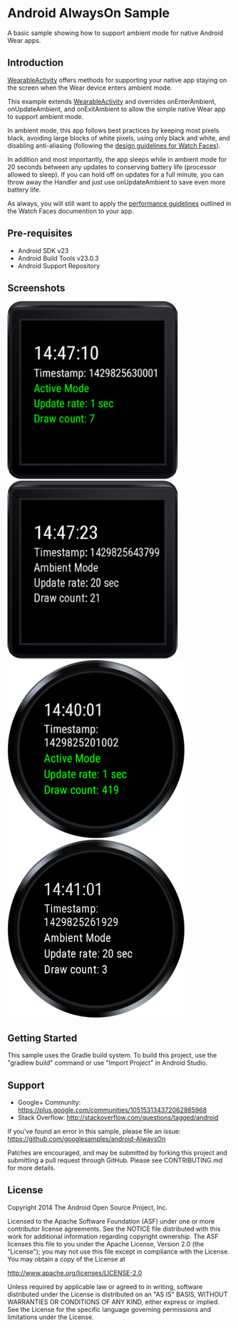 
Android AlwaysOn Sample
===================================

A basic sample showing how to support ambient mode for native Android Wear apps.

Introduction
------------

[WearableActivity][1] offers methods for supporting your native app staying on the screen when the Wear device enters ambient mode.

This example extends [WearableActivity][1] and overrides onEnterAmbient, onUpdateAmbient, and onExitAmbient to allow the simple native Wear app to support ambient mode.

In ambient mode, this app follows best practices by keeping most pixels black, avoiding large blocks of white pixels, using only black and white, and disabling anti-aliasing (following the [design guidelines for Watch Faces][2]).

In addition and most importantly, the app sleeps while in ambient mode for 20 seconds between any updates to conserving battery life (processor allowed to sleep). If you can hold off on updates for a full minute, you can throw away the Handler and just use onUpdateAmbient to save even more battery life.

As always, you will still want to apply the [performance guidelines][3] outlined in the Watch Faces documention to your app.

[1]: http://developer.android.com/reference/android/support/wearable/activity/WearableActivity.html
[2]: https://developer.android.com/training/wearables/watch-faces/designing.html#DesignGuidelines
[3]: https://developer.android.com/training/wearables/watch-faces/performance.html

Pre-requisites
--------------

- Android SDK v23
- Android Build Tools v23.0.3
- Android Support Repository

Screenshots
-------------

<img src="screenshots/1-main-active.png" height="400" alt="Screenshot"/> <img src="screenshots/2-main-ambient.png" height="400" alt="Screenshot"/> <img src="screenshots/3-main-active-round.png" height="400" alt="Screenshot"/> <img src="screenshots/4-main-ambient-round.png" height="400" alt="Screenshot"/> 

Getting Started
---------------

This sample uses the Gradle build system. To build this project, use the
"gradlew build" command or use "Import Project" in Android Studio.

Support
-------

- Google+ Community: https://plus.google.com/communities/105153134372062985968
- Stack Overflow: http://stackoverflow.com/questions/tagged/android

If you've found an error in this sample, please file an issue:
https://github.com/googlesamples/android-AlwaysOn

Patches are encouraged, and may be submitted by forking this project and
submitting a pull request through GitHub. Please see CONTRIBUTING.md for more details.

License
-------

Copyright 2014 The Android Open Source Project, Inc.

Licensed to the Apache Software Foundation (ASF) under one or more contributor
license agreements.  See the NOTICE file distributed with this work for
additional information regarding copyright ownership.  The ASF licenses this
file to you under the Apache License, Version 2.0 (the "License"); you may not
use this file except in compliance with the License.  You may obtain a copy of
the License at

http://www.apache.org/licenses/LICENSE-2.0

Unless required by applicable law or agreed to in writing, software
distributed under the License is distributed on an "AS IS" BASIS, WITHOUT
WARRANTIES OR CONDITIONS OF ANY KIND, either express or implied.  See the
License for the specific language governing permissions and limitations under
the License.
